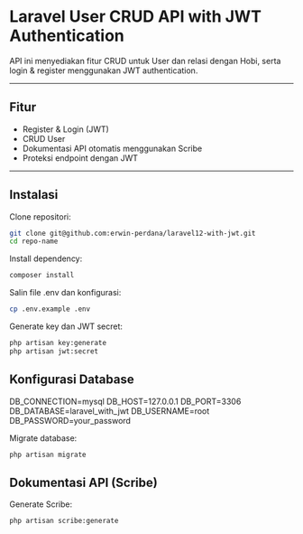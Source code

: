 # Laravel User CRUD API with JWT Authentication

API ini menyediakan fitur CRUD untuk User dan relasi dengan Hobi, serta login & register menggunakan JWT authentication.

---

## Fitur

- Register & Login (JWT)
- CRUD User
- Dokumentasi API otomatis menggunakan Scribe
- Proteksi endpoint dengan JWT

---


## Instalasi

Clone repositori:

```bash
git clone git@github.com:erwin-perdana/laravel12-with-jwt.git
cd repo-name
```

Install dependency:

```bash
composer install
```

Salin file .env dan konfigurasi:

```bash
cp .env.example .env
```

Generate key dan JWT secret:

```bash
php artisan key:generate
php artisan jwt:secret
```

## Konfigurasi Database

DB_CONNECTION=mysql
DB_HOST=127.0.0.1
DB_PORT=3306
DB_DATABASE=laravel_with_jwt
DB_USERNAME=root
DB_PASSWORD=your_password

Migrate database:

```bash
php artisan migrate
```

## Dokumentasi API (Scribe)

Generate Scribe:

```bash
php artisan scribe:generate
```
